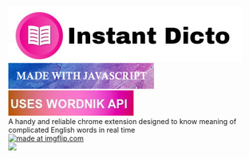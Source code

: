 <img src="Images/HeadName.jpg"></img></br>
<img src="Images/javascript.jpg"></img>
<img src="Images/api.jpg"></img></br>
A handy and reliable chrome extension designed to know meaning of complicated English words in real time 
<br>
<a href="https://imgflip.com/gif/2qtuc6"><img src="https://i.imgflip.com/2qtuc6.gif" title="made at imgflip.com"/></a>
<br>
<a href="https://gifyu.com/image/wn1F"><img src="https://s2.gifyu.com/images/FFFFF.gif"></a>
